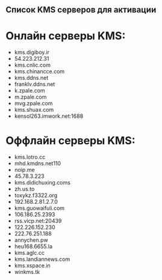 ## Список KMS серверов для активации
# Онлайн серверы KMS:
* kms.digiboy.ir
* 54.223.212.31
* kms.cnlic.com
* kms.chinancce.com
* kms.ddns.net
* franklv.ddns.net
* k.zpale.com
* m.zpale.com
* mvg.zpale.com
* kms.shuax.com
* kensol263.imwork.net:1688


# Оффлайн серверы KMS:
* kms.lotro.cc
* mhd.kmdns.net110
* noip.me
* 45.78.3.223
* kms.didichuxing.coms
* zh.us.to
* toxykz.f3322.org
* 192.168.2.81.2.7.0
* kms.guowaifuli.com
* 106.186.25.2393
* rss.vicp.net:20439
* 122.226.152.230
* 222.76.251.188
* annychen.pw
* heu168.6655.la
* kms.aglc.cc
* kms.landiannews.com
* kms.xspace.in
* winkms.tk

